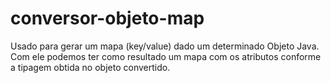 # conversor-objeto-map
Usado para gerar um mapa (key/value) dado um determinado Objeto Java. Com ele podemos ter como resultado um mapa com os atributos conforme a tipagem obtida no objeto convertido.
